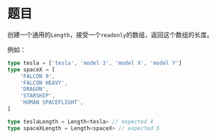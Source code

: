 # 题目

创建一个通用的`Length`，接受一个`readonly`的数组，返回这个数组的长度。

例如：

```ts
type tesla = ['tesla', 'model 3', 'model X', 'model Y']
type spaceX = [
    'FALCON 9',
    'FALCON HEAVY',
    'DRAGON',
    'STARSHIP',
    'HUMAN SPACEFLIGHT',
]

type teslaLength = Length<tesla> // expected 4
type spaceXLength = Length<spaceX> // expected 5
```
